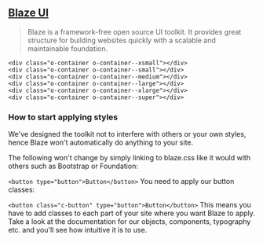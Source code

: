 ## [Blaze UI](https://github.com/BlazeSoftware/css)

> Blaze is a framework-free open source UI toolkit. It provides great structure for building websites quickly with a scalable and maintainable foundation.

```
<div class="o-container o-container--xsmall"></div>
<div class="o-container o-container--small"></div>
<div class="o-container o-container--medium"></div>
<div class="o-container o-container--large"></div>
<div class="o-container o-container--xlarge"></div>
<div class="o-container o-container--super"></div>
```

### How to start applying styles
We've designed the toolkit not to interfere with others or your own styles, hence Blaze won't automatically do anything to your site.

The following won't change by simply linking to blaze.css like it would with others such as Bootstrap or Foundation:

```<button type="button">Button</button>```
You need to apply our button classes:

```<button class="c-button" type="button">Button</button>```
This means you have to add classes to each part of your site where you want Blaze to apply. Take a look at the documentation for our objects, components, typography etc. and you'll see how intuitive it is to use.